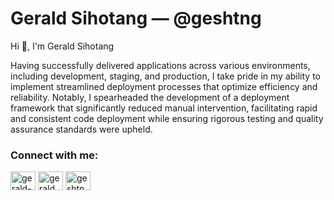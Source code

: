 # Gerald Sihotang &mdash; @geshtng

Hi 👋, I'm Gerald Sihotang

Having successfully delivered applications across various environments, including development, staging, and production, I take pride in my ability to implement streamlined deployment processes that optimize efficiency and reliability. Notably, I spearheaded the development of a deployment framework that significantly reduced manual intervention, facilitating rapid and consistent code deployment while ensuring rigorous testing and quality assurance standards were upheld.

### Connect with me:
<p align="left">
<a href="https://linkedin.com/in/gerald-sihotang" target="blank"><img align="center" src="https://raw.githubusercontent.com/rahuldkjain/github-profile-readme-generator/master/src/images/icons/Social/linked-in-alt.svg" alt="gerald-sihotang" height="30" width="40" /></a>
<a href="https://fb.com/gerald.b.sihotang" target="blank"><img align="center" src="https://raw.githubusercontent.com/rahuldkjain/github-profile-readme-generator/master/src/images/icons/Social/facebook.svg" alt="gerald.b.sihotang" height="30" width="40" /></a>
<a href="https://instagram.com/geshtng" target="blank"><img align="center" src="https://raw.githubusercontent.com/rahuldkjain/github-profile-readme-generator/master/src/images/icons/Social/instagram.svg" alt="geshtng" height="30" width="40" /></a>
</p>

